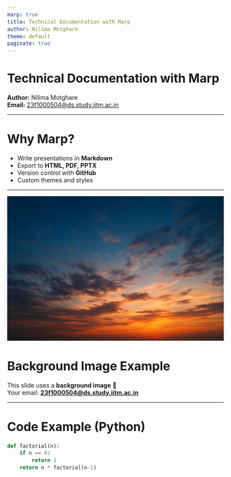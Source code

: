 ```yaml
---
marp: true
title: Technical Documentation with Marp
author: Nilima Motghare
theme: default
paginate: true
---
```


# Technical Documentation with Marp

**Author:** Nilima Motghare  
**Email:** 23f1000504@ds.study.iitm.ac.in  

---

# Why Marp?

- Write presentations in **Markdown**
- Export to **HTML, PDF, PPTX**
- Version control with **GitHub**
- Custom themes and styles

---

![bg](Sunset%20Sky%20with%20Illuminated%20Clouds.png)

# Background Image Example

This slide uses a **background image** 🎨  
Your email: **23f1000504@ds.study.iitm.ac.in**

---

# Code Example (Python)

```python
def factorial(n):
    if n == 0:
        return 1
    return n * factorial(n-1)
